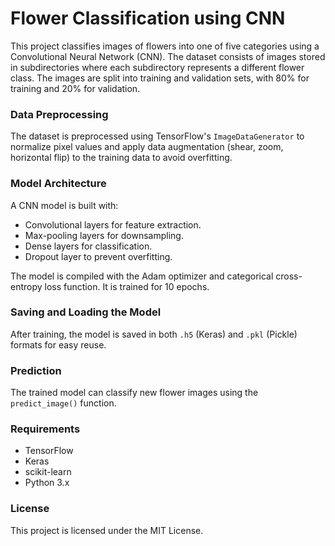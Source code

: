 # Flower Classification using CNN

This project classifies images of flowers into one of five categories using a Convolutional Neural Network (CNN). The dataset consists of images stored in subdirectories where each subdirectory represents a different flower class. The images are split into training and validation sets, with 80% for training and 20% for validation.

### Data Preprocessing
The dataset is preprocessed using TensorFlow's `ImageDataGenerator` to normalize pixel values and apply data augmentation (shear, zoom, horizontal flip) to the training data to avoid overfitting.

### Model Architecture
A CNN model is built with:
- Convolutional layers for feature extraction.
- Max-pooling layers for downsampling.
- Dense layers for classification.
- Dropout layer to prevent overfitting.

The model is compiled with the Adam optimizer and categorical cross-entropy loss function. It is trained for 10 epochs.

### Saving and Loading the Model
After training, the model is saved in both `.h5` (Keras) and `.pkl` (Pickle) formats for easy reuse.

### Prediction
The trained model can classify new flower images using the `predict_image()` function.

### Requirements
- TensorFlow
- Keras
- scikit-learn
- Python 3.x

### License
This project is licensed under the MIT License.

